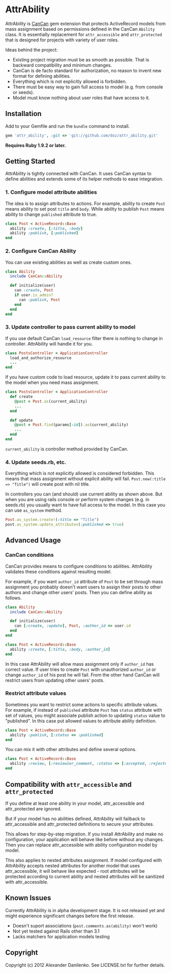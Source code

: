 # AttrAbility

AttrAbility is [CanCan](https://github.com/ryanb/cancan) gem extension that protects ActiveRecord models
from mass assignment based on permissions defined in the CanCan `Ability` class.
It is essentially replacement for `attr_accessible` and `attr_protected` that is designed for projects with variety of user roles.

Ideas behind the project:

* Existing project migration must be as smooth as possible. That is backward compatibility and minimum changes.
* CanCan is de facto standard for authorization, no reason to invent new format for defining abilities.
* Everything which is not explicitly allowed is forbidden.
* There must be easy way to gain full access to model (e.g. from console or seeds).
* Model must know nothing about user roles that have access to it.

## Installation

Add to your Gemfile and run the `bundle` command to install.

```ruby
gem 'attr_ability', :git => 'git://github.com/doz/attr_ability.git'
```

**Requires Ruby 1.9.2 or later.**

## Getting Started

AttrAbility is tightly connected with CanCan. It uses CanCan syntax to define abilities
and extends some of its helper methods to ease integration.

### 1. Configure model attribute abilities

The idea is to assign attributes to actions.
For example, ability to create `Post` means ability to set post `title` and `body`.
While ability to publish `Post` means ability to change `published` attribute to true.

```ruby
class Post < ActiveRecord::Base
  ability :create, [:title, :body]
  ability :publish, [:published]
end
```

### 2. Configure CanCan Ability

You can use existing abilities as well as create custom ones.

```ruby
class Ability
  include CanCan::Ability

  def initialize(user)
    can :create, Post
    if user.is_admin?
      can :publish, Post
    end
  end
end
```

### 3. Update controller to pass current ability to model

If you use default CanCan `load_resource` filter there is nothing to change in controller. AttrAbility will handle it for you.

```ruby
class PostsController < ApplicationController
  load_and_authorize_resource
  ...
end
```

If you have custom code to load resource, update it to pass current ability to the model when you need mass assignment.

```ruby
class PostsController < ApplicationController
  def create
    @post = Post.as(current_ability)
    ...
  end

  def update
    @post = Post.find(params[:id]).as(current_ability)
    ...
  end
end
```

`current_ability` is controller method provided by CanCan.

### 4. Update seeds.rb, etc.

Everything which is not explicitly allowed is considered forbidden.
This means that mass assignment without explicit ability will fail.
`Post.new(:title => "Title")` will create post with nil title.

In controllers you can (and should) use current ability as shown above.
But when you are using rails console or perform system changes (e.g. in seeds.rb)
you usually want to have full access to the model. In this case you can use `as_system` method.

```ruby
Post.as_system.create!(:title => "Title")
post.as_system.update_attributes(:published => true)
```

## Advanced Usage

### CanCan conditions

CanCan provides means to configure conditions to abilities.
AttrAbility validates these conditions against resulting model.

For example, if you want `author_id` attribute of `Post` to be set through mass assignment
you probably doesn't want users to assign their posts to other authors and change other users' posts.
Then you can define ability as follows.

```ruby
class Ability
  include CanCan::Ability

  def initialize(user)
    can [:create, :update], Post, :author_id => user.id
  end
end

class Post < ActiveRecord::Base
  ability :create, [:title, :body, :author_id]
end
```

In this case AttrAbility will allow mass assignment only if `author_id` has correct value.
If user tries to create `Post` with unauthorized `author_id` or change `author_id` of his post he will fail.
From the other hand CanCan will restrict users from updating other users' posts.

### Restrict attribute values

Sometimes you want to restrict some actions to specific attribute values.
For example, if instead of `published` attribute `Post` has `status` attribute with set of values,
you might associate publish action to updating `status` value to "published".
In this case put allowed values to attribute ability definition.

```ruby
class Post < ActiveRecord::Base
  ability :publish, [:status => :published]
end
```

You can mix it with other attributes and define several options.

```ruby
class Post < ActiveRecord::Base
  ability :review, [:reviewier_comment, :status => [:accepted, :rejected]]
end
```

## Compatibility with `attr_accessible` and `attr_protected`

If you define at least one ability in your model, attr_accessible and attr_protected are ignored.

But if your model has no abilities defined, AttrAbility will failback to attr_accessible
and attr_protected definitions to secure your attributes.

This allows for step-by-step migration. If you install AttrAbility and make no configuration,
your application will behave like before without any changes. Then you can replace attr_accessible
with ability configuration model by model.

This also applies to nested attributes assignment. If model configured with AttrAbility accepts nested
attributes for another model that uses attr_accessible, it will behave like expected - root attributes
will be protected according to current ability and nested attributes will be sanitized with attr_accessible.

## Known Issues

Currently AttrAbility is in alpha development stage. It is not released yet and might experience
significant changes before the first release.

* Doesn't suport associations (`post.comments.as(ability)` won't work)
* Not yet tested against Rails other than 3.1
* Lacks matchers for application models testing

## Copyright

Copyright (c) 2012 Alexander Danilenko. See LICENSE.txt for further details.